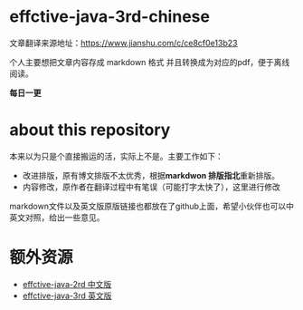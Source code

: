 # effctive-java-3rd-chinese

文章翻译来源地址：https://www.jianshu.com/c/ce8cf0e13b23

个人主要想把文章内容存成 markdown 格式
并且转换成为对应的pdf，便于离线阅读。

**每日一更**

# about this repository

本来以为只是个直接搬运的活，实际上不是。主要工作如下：

- 改进排版，原有博文排版不太优秀，根据**markdwon 排版指北**重新排版。
- 内容修改，原作者在翻译过程中有笔误（可能打字太快了），这里进行修改

markdown文件以及英文版原版链接也都放在了github上面，希望小伙伴也可以中英文对照，给出一些意见。

# 额外资源

- [effctive-java-2rd 中文版](https://pan.baidu.com/s/1R6H9UHbFYubWWY9HrclZ2A)
- [effctive-java-3rd 英文版](https://pan.baidu.com/s/1mJx5ZrOD_RPjf3ghQnBV5g)
